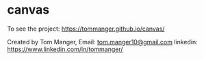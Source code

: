# canvas
To see the project: https://tommanger.github.io/canvas/

Created by Tom Manger,
Email: tom.manger10@gmail.com linkedin: https://www.linkedin.com/in/tommanger/
